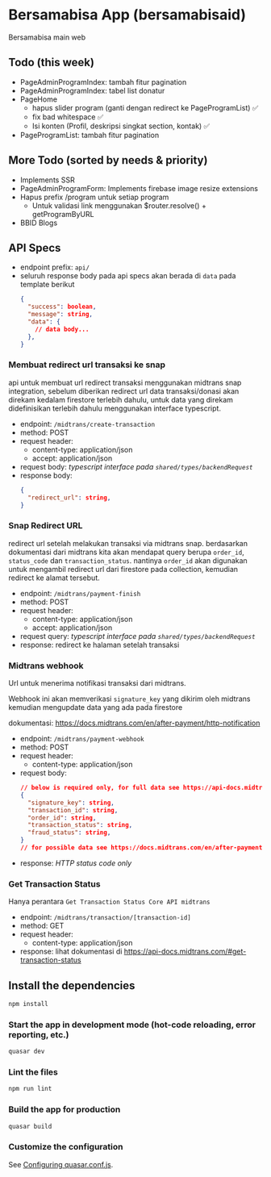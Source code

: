 # Bersamabisa App (bersamabisaid)

Bersamabisa main web

## Todo (this week)
- PageAdminProgramIndex: tambah fitur pagination
- PageAdminProgramIndex: tabel list donatur
- PageHome
  - hapus slider program (ganti dengan redirect ke PageProgramList) ✅
  - fix bad whitespace ✅
  - Isi konten (Profil, deskripsi singkat section, kontak) ✅
- PageProgramList: tambah fitur pagination

## More Todo (sorted by needs & priority)
- Implements SSR
- PageAdminProgramForm: Implements firebase image resize extensions
- Hapus prefix /program untuk setiap program
  - Untuk validasi link menggunakan $router.resolve() + getProgramByURL
- BBID Blogs

## API Specs
- endpoint prefix: `api/`
- seluruh response body pada api specs akan berada di `data` pada template berikut
  ```json
  {
    "success": boolean,
    "message": string,
    "data": {
      // data body...
    },
  }
  ```

### Membuat redirect url transaksi ke snap
api untuk membuat url redirect transaksi menggunakan midtrans snap integration, sebelum diberikan redirect url data transaksi/donasi  akan direkam kedalam firestore terlebih dahulu, untuk data yang direkam didefinisikan terlebih dahulu menggunakan interface typescript.

- endpoint: `/midtrans/create-transaction`
- method: POST
- request header:
  - content-type: application/json
  - accept: application/json
- request body: *typescript interface pada `shared/types/backendRequest`*
- response body:
  ```json
  {
    "redirect_url": string,
  }
  ```

### Snap Redirect URL
redirect url setelah melakukan transaksi via midtrans snap. berdasarkan dokumentasi dari midtrans kita akan mendapat query berupa `order_id`, `status_code` dan `transaction_status`. nantinya `order_id` akan digunakan untuk mengambil redirect url dari firestore pada collection, kemudian redirect ke alamat tersebut.

- endpoint: `/midtrans/payment-finish`
- method: POST
- request header:
  - content-type: application/json
  - accept: application/json
- request query: *typescript interface pada `shared/types/backendRequest`*
- response: redirect ke halaman setelah transaksi

### Midtrans webhook
Url untuk menerima notifikasi transaksi dari midtrans.

Webhook ini akan memverikasi `signature_key` yang dikirim oleh midtrans kemudian mengupdate data yang ada pada firestore

dokumentasi: https://docs.midtrans.com/en/after-payment/http-notification

- endpoint: `/midtrans/payment-webhook`
- method: POST
- request header:
  - content-type: application/json
- request body:
  ```json
  // below is required only, for full data see https://api-docs.midtrans.com/#get-transaction-status
  {
    "signature_key": string,
    "transaction_id": string,
    "order_id": string,
    "transaction_status": string,
    "fraud_status": string,
  }
  // for possible data see https://docs.midtrans.com/en/after-payment/http-notification?id=sample-in-curl
  ```
- response: *HTTP status code only*

### Get Transaction Status
Hanya perantara `Get Transaction Status Core API midtrans`

- endpoint: `/midtrans/transaction/[transaction-id]`
- method: GET
- request header:
  - content-type: application/json
- response: lihat dokumentasi di https://api-docs.midtrans.com/#get-transaction-status


## Install the dependencies
```bash
npm install
```

### Start the app in development mode (hot-code reloading, error reporting, etc.)
```bash
quasar dev
```

### Lint the files
```bash
npm run lint
```

### Build the app for production
```bash
quasar build
```

### Customize the configuration
See [Configuring quasar.conf.js](https://quasar.dev/quasar-cli/quasar-conf-js).
